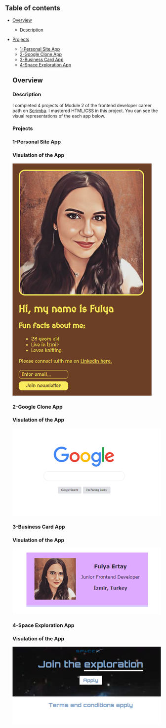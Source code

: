 ## Table of contents

- [Overview](#overview)
  - [Description](#description)
- [Projects](#projects)
  - [1-Personal Site App](#personal-site)
  - [2-Google Clone App](#google-clone)
  - [3-Business Card App](#business-card)
  - [4-Space Exploration App](#space-exploration)
  
  
  ## Overview
  ### Description
  I completed 4 projects of Module 2 of the frontend developer career path on [Scrimba](https://scrimba.com/learn/htmlandcss). I mastered HTML/CSS in this project. 
  You can see the visual representations of the each app below.
  
  ### Projects
  ### 1-Personal Site App
  ### Visulation of the App 

    ![image](./1-personal-site/personal-site.png)
    
  ### 2-Google Clone App
  ### Visulation of the App 

    ![image](./2-google-clone/google-clone.png)
    
  ### 3-Business Card App
  ### Visulation of the App 

    ![image](./3-business-card/business-card.png)
    
  ### 4-Space Exploration App
  ### Visulation of the App 

    ![image](./4-space-exploration-app/space.png)
    


